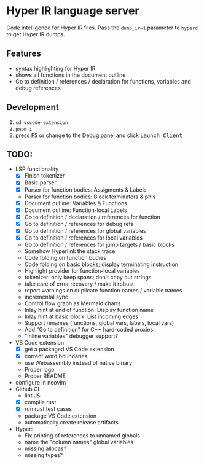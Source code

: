 # Hyper IR language server

Code intelligence for Hyper IR files.
Pass the `dump_ir=1` parameter to `hyperd` to get Hyper IR dumps.

## Features

* syntax highlighting for Hyper IR
* shows all functions in the document outline
* Go to definition / references / declaration for functions, variables and debug references

## Development

1. `cd vscode-extension`
2. `pnpm i`
3. press <kbd>F5</kbd> or change to the Debug panel and click <kbd>Launch Client</kbd>

## TODO:

* LSP functionality
    * [x] Finish tokenizer
    * [x] Basic parser
    * [x] Parser for function bodies: Assigments & Labels
    * Parser for function bodies: Block terminators & phis
    * [x] Document outline: Variables & Functions
    * [x] Document outline: Function-local Labels
    * [x] Go to definition / declaration / references for function
    * [x] Go to definition / references for debug refs
    * [x] Go to definition / references for global variables
    * [x] Go to definition / references for local variables
    * Go to definition / references for jump targets / basic blocks
    * Somehow Hyperlink the stack trace
    * Code folding on function bodies
    * Code folding on basic blocks; display terminating instruction
    * Highlight provider for function-local variables
    * tokenizer: only keep spans; don't copy out strings
    * take care of error recovery / make it robust
    * report warnings on duplicate function names / variable names
    * incremental sync
    * Control flow graph as Mermaid charts
    * Inlay hint at end of function: Display function name
    * Inlay hint at basic block: List incoming edges
    * Support renames (functions, global vars, labels, local vars)
    * Add "Go to definition" for C++ hard-coded proxies
    * "Inline variables" debugger support?
* VS Code extension
    * [x] get a packaged VS Code extension
    * [x] correct word boundaries
    * use Webassembly instead of native binary
    * Proper logo
    * Proper README
* configure in neovim
* Github CI
    * lint JS
    * [x] compile rust
    * [x] run rust test cases
    * package VS Code extension
    * automatically create release artifacts
* Hyper:
    * Fix printing of references to unnamed globals
    * name the "column names" global variables
    * missing allocas?
    * missing types?
